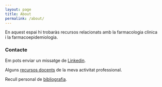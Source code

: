 ```yaml
---
layout: page
title: About
permalink: /about/
---
```


En aquest espai hi trobaràs recursos relacionats amb la farmacologia clínica i la farmacoepidemiologia. 

### Contacte 

Em pots enviar un missatge de <a href="https://www.linkedin.com/in/jepcastel" target="_blank">Linkedin</a>.

Alguns <a href="https://slides.com/jepcastel/decks/farmacologia" target="_blank"> recursos docents</a> de la meva activitat professional.

Recull personal de <a href="https://www.bibsonomy.org/user/jepcastel" target="_blank">bibliografia</a>.
